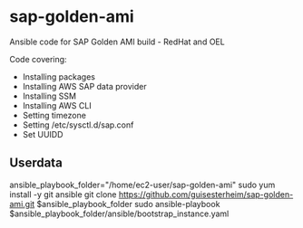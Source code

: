 # sap-golden-ami
Ansible code for SAP Golden AMI build - RedHat and OEL

Code covering:
- Installing packages
- Installing AWS SAP data provider
- Installing SSM
- Installing AWS CLI
- Setting timezone
- Setting /etc/sysctl.d/sap.conf
- Set UUIDD


## Userdata

ansible_playbook_folder="/home/ec2-user/sap-golden-ami"
sudo yum install -y git ansible
git clone https://github.com/guisesterheim/sap-golden-ami.git $ansible_playbook_folder
sudo ansible-playbook $ansible_playbook_folder/ansible/bootstrap_instance.yaml